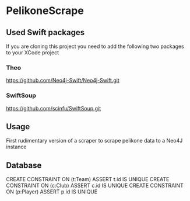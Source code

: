 # PelikoneScrape

## Used Swift packages

If you are cloning this project you need to add the following two packages to your XCode project

### Theo

https://github.com/Neo4j-Swift/Neo4j-Swift.git

### SwiftSoup

https://github.com/scinfu/SwiftSoup.git

## Usage

First rudimentary version of a scraper to scrape pelikone data to a Neo4J instance

## Database

CREATE CONSTRAINT ON (t:Team) ASSERT t.id IS UNIQUE
CREATE CONSTRAINT ON (c:Club) ASSERT c.id IS UNIQUE
CREATE CONSTRAINT ON (p:Player) ASSERT p.id IS UNIQUE

